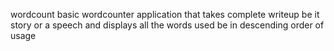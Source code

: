 wordcount
basic wordcounter application that takes complete writeup be it story or a speech and displays all the words used be in descending order of usage 
